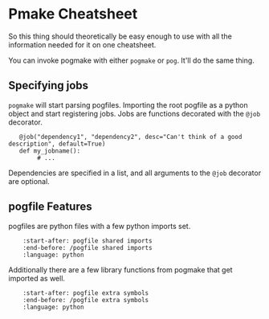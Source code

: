 # Pmake Cheatsheet

So this thing should theoretically be easy enough to use with all the information needed for it on one cheatsheet.

You can invoke pogmake with either `pogmake` or `pog`. It'll do the same thing.

## Specifying jobs

`pogmake` will start parsing pogfiles. Importing the root pogfile as a python object and start registering jobs. Jobs are functions decorated with the `@job` decorator.

```{code} python
   @job("dependency1", "dependency2", desc="Can't think of a good description", default=True)
   def my_jobname():
        # ...
```

Dependencies are specified in a list, and all arguments to the `@job` decorator are optional.

## pogfile Features

pogfiles are python files with a few python imports set.

```{literalinclude} ../../pogmake.py
    :start-after: pogfile shared imports
    :end-before: /pogfile shared imports
    :language: python
```

Additionally there are a few library functions from pogmake that get imported as well.

```{literalinclude} ../../importer.py
    :start-after: pogfile extra symbols
    :end-before: /pogfile extra symbols
    :language: python
```
